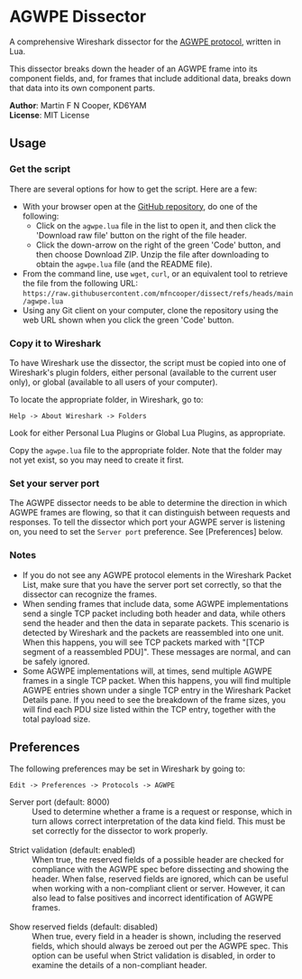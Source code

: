 # AGWPE Dissector

A comprehensive Wireshark dissector for the
[AGWPE protocol](https://www.on7lds.net/42/sites/default/files/AGWPEAPI.HTM),
written in Lua.

This dissector breaks down the header of an AGWPE frame into its component
fields, and, for frames that include additional data, breaks down that data
into its own component parts.

**Author**: Martin F N Cooper, KD6YAM  
**License**: MIT License

## Usage

### Get the script

There are several options for how to get the script. Here are a few:

- With your browser open at the [GitHub repository](https://github.com/mfncooper/dissect),
  do one of the following:
  - Click on the `agwpe.lua` file in the list to open it, and then click the
   'Download raw file' button on the right of the file header.
  - Click the down-arrow on the right of the green 'Code' button, and then
    choose Download ZIP. Unzip the file after downloading to obtain the
    `agwpe.lua` file (and the README file).
- From the command line, use `wget`, `curl`, or an equivalent tool to retrieve
  the file from the following URL:
  `https://raw.githubusercontent.com/mfncooper/dissect/refs/heads/main/agwpe.lua`
- Using any Git client on your computer, clone the repository using the web URL
  shown when you click the green 'Code' button.

### Copy it to Wireshark

To have Wireshark use the dissector, the script must be copied into one of
Wireshark's plugin folders, either personal (available to the current user
only), or global (available to all users of your computer).

To locate the appropriate folder, in Wireshark, go to:

    Help -> About Wireshark -> Folders

Look for either Personal Lua Plugins or Global Lua Plugins, as appropriate.

Copy the `agwpe.lua` file to the appropriate folder. Note that the folder may
not yet exist, so you may need to create it first.

### Set your server port

The AGWPE dissector needs to be able to determine the direction in which AGWPE
frames are flowing, so that it can distinguish between requests and responses.
To tell the dissector which port your AGWPE server is listening on, you need
to set the `Server port` preference. See [Preferences] below.

### Notes

- If you do not see any AGWPE protocol elements in the Wireshark Packet List,
  make sure that you have the server port set correctly, so that the dissector
  can recognize the frames.
- When sending frames that include data, some AGWPE implementations send a
  single TCP packet including both header and data, while others send the
  header and then the data in separate packets. This scenario is detected by
  Wireshark and the packets are reassembled into one unit. When this happens,
  you will see TCP packets marked with "\[TCP segment of a reassembled PDU\]".
  These messages are normal, and can be safely ignored.
- Some AGWPE implementations will, at times, send multiple AGWPE frames in a
  single TCP packet. When this happens, you will find multiple AGWPE entries
  shown under a single TCP entry in the Wireshark Packet Details pane. If you
  need to see the breakdown of the frame sizes, you will find each PDU size
  listed within the TCP entry, together with the total payload size.

## Preferences

The following preferences may be set in Wireshark by going to:

    Edit -> Preferences -> Protocols -> AGWPE

<dl>
  <dt>Server port (default: 8000)</dt>
  <dd>Used to determine whether a frame is a request or response, which in turn
    allows correct interpretation of the data kind field. This must be set
    correctly for the dissector to work properly.</dd>
  <br>
  <dt>Strict validation (default: enabled)</dt>
  <dd>When true, the reserved fields of a possible header are checked for
    compliance with the AGWPE spec before dissecting and showing the header.
    When false, reserved fields are ignored, which can be useful when working
    with a non-compliant client or server. However, it can also lead to false
    positives and incorrect identification of AGWPE frames.</dd>
  <br>
  <dt>Show reserved fields (default: disabled)</dt>
  <dd>When true, every field in a header is shown, including the reserved
    fields, which should always be zeroed out per the AGWPE spec. This option
    can be useful when Strict validation is disabled, in order to examine
    the details of a non-compliant header.</dd>
</dl>
